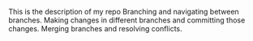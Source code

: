 This is the description of my repo
Branching and navigating between branches.
Making changes in different branches and committing those changes.
Merging branches and resolving conflicts.

